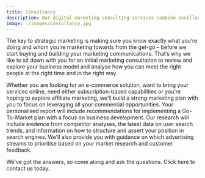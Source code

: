 ```yaml
---
title: Consultancy
description: Our digital marketing consulting services combine excellent strategic planning and digital know-how to provide you with the best advice.
image: ./images/consultancy.jpg
---
```


The key to strategic marketing is making sure you know exactly what you’re doing and whom you’re marketing towards from the get-go – before we start buying and building your marketing communications. That’s why we like to sit down with you for an initial marketing consultation to review and explore your business model and analyse how you can meet the right people at the right time and in the right way.

Whether you are looking for an e-commerce solution, want to bring your services online, need either subscription-based capabilities or you’re hoping to explore affiliate marketing, we’ll build a strong marketing plan with you to focus on leveraging all your commercial opportunities. Your personalised report will include recommendations for implementing a Go-To-Market plan with a focus on business development. Our research will include evidence from competitor analyses, the latest data on user search trends, and information on how to structure and assert your position in search engines. We’ll also provide you with guidance on which advertising streams to prioritise based on your market research and customer feedback.

We’ve got the answers, so come along and ask the questions. Click here to contact us today.
